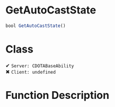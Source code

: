 # GetAutoCastState
```js	
bool GetAutoCastState()
```
# Class
✔ `Server: CDOTABaseAbility`  
✖ `Client: undefined`  

# Function Description

